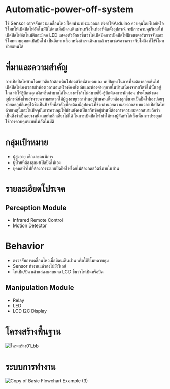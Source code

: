 # Automatic-power-off-system
ใช้ Sensor ตรวจจับความเคลื่อนไหว โดยนํามาประมวลผล ส่งค่าให้Arduino ควบคุมโดยรีเลย์หรือรีโมทให้เปิดปิดไฟอัตโนมัติได้คนเมื่อมีคนเดินผ่านหรือในห้องที่ติดตั้งอุปกรณ์ จะมีการควบคุมรีเลย์ให้เปิดปิดไฟอัตโนมัติและมีจอ LED แสดงตัวอักษรขึ้นว่าไฟเปิดปิดการเปิดปิดไฟมีเซนเตอร์ตรวจจับและรีโมทควบคุมกดเปิดปิดไฟ เป็นอีกทางเลือกหนึ่งถ้าเราเดินมาแล้วเซนเซอร์อาจตรวจจับไม่ถึง ก็ใช้รีโมทช่วยแทนได้
# ที่มาและความสำคัญ
การเปิดปิดไฟบ้านโดยปกติแล้วต้องเดินไปกดสวิตซ์ด้วยตนเอง พบปัญหาในการที่จะต้องคอยเดินไปเปิดปิดไฟเองเวลาเข้าห้องเวลานอนหรือห้องนั่งเล่นและห้องต่างๆภายในบ้านเนื่องจากสวิตซ์ไฟนั้นอยู่ไกล ทําให้รู้สึกหงุดหงิดหรือลําบากได้ในบางครั้งถ้าไม่สบายก็ยิ่งรู้สึกต้องการพักผ่อน ประโยชน์ของอุปกรณ์ยังช่วยอํานวยความสะดวกไห้ผู้สูงอายุเวลาท่านอยู่บ้านคนเดียวต้องลุกขึ้นมาเปิดปิดไฟเองบ่อยๆช่วยลดอุบัติเหตุได้ซึ่งเป็นปัจจัยที่สําคัญที่จะต้องมีอุปกรณ์ที่ช่วยอํานวยความสะดวกสบายเวลาเปิดปิดไฟ
ด้วยเหตุนี้และในปัจจุบันการควบคุมไฟบ้านยังคงเป็นสวิทซ์อยู่บ้านที่ต้องการความสะดวกสบายถือว่าเป็นสิ่งจําเป็นอย่างหนึ่งเลยที่หลีกเลี่ยงไม่ได้ ในการเปิดปิดไฟ ทําให้ทางผู้จัดทําได้เล็งเห็นการประยุกต์ใช้การควบคุมระบบไฟอัตโนมัติ
# กลุ่มเป้าหมาย
- ผู้สูงอายุ เด็กและคนพิการ 
- ผู้ป่วยที่ต้องลุกมาเปิดปิดไฟเอง 
- บุคคลทั่วไปที่ต้องการระบบเปิดปิดไฟโดยไม่ต้องกดสวิตซ์ภายในบ้าน
# รายละเอียดโปรเจค
## Perception Module
- lnfrared Remote Control
- Motion Detector
# Behavior
- ตรวจจับการเคลื่อนไหวเมื่อมีคนเดินผ่าน หรือใช้รีโมทควบคุม
- Sensor ทำงานแล้วส่งไปยังรีเลย์
- ไฟเปิด/ปิด แล้วแสดงผลบนจอ LCD ขึ้นว่าไฟเปิดหรือปิด
## Manipulation Module
- Relay
- LED
- LCD I2C Display
# โครงสร้างพื้นฐาน
![โครงสร้าง01_bb](https://user-images.githubusercontent.com/61136772/85746875-fed66c80-b730-11ea-8ff8-a3b6e3a64e99.png)
# ระบบการทำงาน
![Copy of Basic Flowchart Example (3)](https://user-images.githubusercontent.com/61136772/85747050-24fc0c80-b731-11ea-8753-e6b97fd0d0e9.png)


